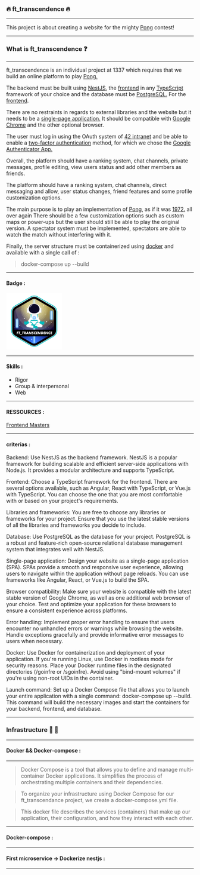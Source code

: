 ### :fire: ft_transcendence :fire:

---

This project is about creating a website for the mighty [Pong](https://en.wikipedia.org/wiki/Pong) contest!

---

### What is ft_transcendence :question:

---

ft_transcendence is an individual project at 1337 which requires that we build an online platform to play [Pong.](https://en.wikipedia.org/wiki/Pong)

The backend must be built using [NestJS](https://nestjs.com/), the [frontend](https://en.wikipedia.org/wiki/Frontend_and_backend) in any [TypeScript](https://www.typescriptlang.org/) framework of your choice and the database must be [PostgreSQL.](https://www.postgresql.org/) For the [frontend](https://en.wikipedia.org/wiki/Frontend_and_backend).

There are no restraints in regards to external libraries and the website but it needs to be a [single-page application.](https://en.wikipedia.org/wiki/Single-page_application) It should be compatible with [Google Chrome](https://www.google.com/intl/en-US/chrome/) and the other optional browser.

The user must log in using the OAuth system of [42 intranet](https://intra.42.fr/) and be able to enable a [two-factor authentication](https://authy.com/what-is-2fa/) method, for which we chose the [Google Authenticator App.](https://play.google.com/store/apps/details?id=com.google.android.apps.authenticator2&hl=en_US&gl=US)

Overall, the platform should have a ranking system, chat channels, private messages, profile editing, view users status and add other members as friends.

The platform should have a ranking system, chat channels, direct messaging and allow, user status changes, friend features and some profile customization options.

The main purpose is to play an implementation of [Pong](https://en.wikipedia.org/wiki/Pong), as if it was [1972.](https://www.youtube.com/watch?v=fiShX2pTz9A) all over again There should be a few customization options such as custom maps or power-ups but the user should still be able to play the original version.
A spectator system must be implemented, spectators are able to watch the match without interfering with it.

Finally, the server structure must be containerized using [docker](https://www.docker.com/) and available with a single call of :
> docker-compose up --build

---

#### Badge :
<img src="./ft_transcendencee.png" width="150" height="150"/>

---

#### Skills :
- Rigor
- Group & interpersonal
- Web

---

#### RESSOURCES :

[Frontend Masters](https://frontendmasters.com/learn/)


---

#### criterias :

Backend: Use NestJS as the backend framework. NestJS is a popular framework for building scalable and efficient server-side applications with Node.js. It provides a modular architecture and supports TypeScript.

Frontend: Choose a TypeScript framework for the frontend. There are several options available, such as Angular, React with TypeScript, or Vue.js with TypeScript. You can choose the one that you are most comfortable with or based on your project's requirements.

Libraries and frameworks: You are free to choose any libraries or frameworks for your project. Ensure that you use the latest stable versions of all the libraries and frameworks you decide to include.

Database: Use PostgreSQL as the database for your project. PostgreSQL is a robust and feature-rich open-source relational database management system that integrates well with NestJS.

Single-page application: Design your website as a single-page application (SPA). SPAs provide a smooth and responsive user experience, allowing users to navigate within the application without page reloads. You can use frameworks like Angular, React, or Vue.js to build the SPA.

Browser compatibility: Make sure your website is compatible with the latest stable version of Google Chrome, as well as one additional web browser of your choice. Test and optimize your application for these browsers to ensure a consistent experience across platforms.

Error handling: Implement proper error handling to ensure that users encounter no unhandled errors or warnings while browsing the website. Handle exceptions gracefully and provide informative error messages to users when necessary.

Docker: Use Docker for containerization and deployment of your application. If you're running Linux, use Docker in rootless mode for security reasons. Place your Docker runtime files in the designated directories (/goinfre or /sgoinfre). Avoid using "bind-mount volumes" if you're using non-root UIDs in the container.

Launch command: Set up a Docker Compose file that allows you to launch your entire application with a single command: docker-compose up --build. This command will build the necessary images and start the containers for your backend, frontend, and database.

---

### Infrastructure :construction: :construction:

---

#### Docker && Docker-compose :

---

> Docker Compose is a tool that allows you to define and manage multi-container Docker applications. It simplifies the process of orchestrating multiple containers and their dependencies.

> To organize your infrastructure using Docker Compose for our ft_transcendance project, we create a docker-compose.yml file. 

> This docker file describes the services (containers) that make up our application, their configuration, and how they interact with each other.

---

#### Docker-compose :

---

#### First microservice -> Dockerize nestjs :

---

